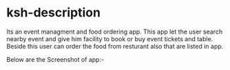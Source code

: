 # ksh-description

Its an event managment and food ordering app.
This app let the user search nearby event and give him facility to book or buy event tickets and table.
Beside this user can order the food from resturant also that are listed in app.

Below are the Screenshot of app:-
